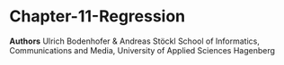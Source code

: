 # Chapter-11-Regression
**Authors**
Ulrich Bodenhofer & Andreas Stöckl School of Informatics, Communications and Media, University of Applied Sciences Hagenberg
